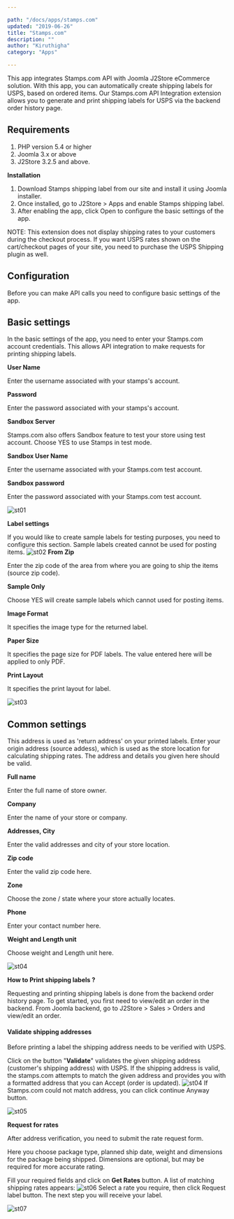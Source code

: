 ```yaml
---

path: "/docs/apps/stamps.com"
updated: "2019-06-26"
title: "Stamps.com"
description: ""
author: "Kiruthigha"
category: "Apps"

---
```





This app integrates Stamps.com API with Joomla J2Store eCommerce solution. With this app, you can automatically create shipping labels for USPS, based on ordered items. Our Stamps.com API Integration extension allows you to generate and print shipping labels for USPS via the backend order history page.

## Requirements

1. PHP version 5.4 or higher
2. Joomla 3.x or above
3. J2Store 3.2.5 and above.


**Installation**

1. Download Stamps shipping label from our site and install it using Joomla installer.
2. Once installed, go to J2Store > Apps and enable Stamps shipping label.
3. After enabling the app, click Open to configure the basic settings of the app.


NOTE: This extension does not display shipping rates to your customers during the checkout process. If you want USPS rates shown on the cart/checkout pages of your site, you need to purchase the USPS Shipping plugin as well.

## Configuration

Before you can make API calls you need to configure basic settings of the app.

## Basic settings

In the basic settings of the app, you need to enter your Stamps.com account credentials. This allows API integration to make requests for printing shipping labels.

**User Name**

Enter the username associated with your stamps's account.

**Password**

Enter the password associated with your stamps's account.

**Sandbox Server**

Stamps.com also offers Sandbox feature to test your store using test account. Choose YES to use Stamps in test mode.

**Sandbox User Name**

Enter the username associated with your Stamps.com test account.

**Sandbox password**

Enter the password associated with your Stamps.com test account.

![st01](../../images/apps/stamps.com/stamp-01.png)

**Label settings**

If you would like to create sample labels for testing purposes, you need to configure this section. Sample labels created cannot be used for posting items.
![st02](../../images/apps/stamps.com/stamp-02.png)
**From Zip**

Enter the zip code of the area from where you are going to ship the items (source zip code).

**Sample Only**

Choose YES will create sample labels which cannot used for posting items.

**Image Format**

It specifies the image type for the returned label.

**Paper Size**

It specifies the page size for PDF labels. The value entered here will be applied to only PDF.

**Print Layout**

It specifies the print layout for label.

![st03](../../images/apps/stamps.com/stamp-03.png)

## Common settings

This address is used as 'return address' on your printed labels. Enter your origin address (source addess), which is used as the store location for calculating shipping rates. The address and details you given here should be valid.

**Full name**

Enter the full name of store owner.

**Company**

Enter the name of your store or company.

**Addresses, City**

Enter the valid addresses and city of your store location.

**Zip code**

Enter the valid zip code here.

**Zone**

Choose the zone / state where your store actually locates.

**Phone**

Enter your contact number here.

**Weight and Length unit**

Choose weight and Length unit here.

![st04](../../images/apps/stamps.com/stamp-04.png)

**How to Print shipping labels ?**

Requesting and printing shipping labels is done from the backend order history page. To get started, you first need to view/edit an order in the backend. From Joomla backend, go to J2Store > Sales > Orders and view/edit an order.

#### Validate shipping addresses

Before printing a label the shipping address needs to be verified with USPS.

Click on the button "**Validate**" validates the given shipping address (customer's shipping address) with USPS. If the shipping address is valid, the stamps.com attempts to match the given address and provides you with a formatted address that you can Accept (order is updated).
![st04](../../images/apps/stamps.com/stamp-04.png)
If Stamps.com could not match address, you can click continue Anyway button.

![st05](../../images/apps/stamps.com/stamp-05.png)

**Request for rates**

After address verification, you need to submit the rate request form.

Here you choose package type, planned ship date, weight and dimensions for the package being shipped. Dimensions are optional, but may be required for more accurate rating.

Fill your required fields and click on **Get Rates** button. A list of matching shipping rates appears:
![st06](../../images/apps/stamps.com/stamp-06.png)
Select a rate you require, then click Request label button. The next step you will receive your label.

![st07](../../images/apps/stamps.com/stamp-07.png)

